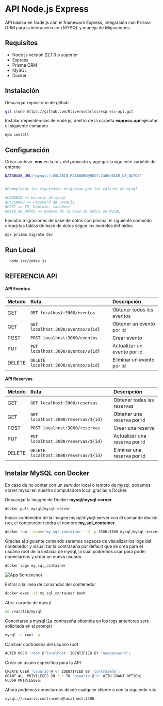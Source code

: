 
# API Node.js Express

API básica en Node.js con el framework Express, integración con Prisma ORM para la interacción con MYSQL y manejo de Migraciones.



## Requisitos

- Node js version 22.1.0 o superior
- Express
- Prisma ORM
- MySQL
- Docker




## Instalación

Descargar repositorio de github

```bash
git clone https://github.com/OliverosCarlos/express-api.git
```

Instalar dependencias de node js,
dentro de la carpeta **express-api** ejecutar el siguiente comando

```bash
npm install
```

## Configuración

Crear archivo **.env** en la raíz del proyecto y agregar la siguiente variable de entorno 

```bash
DATABASE_URL="mysql://USUARIO:PASSWORD@HOST:3306/BASE_DE_DATOS"


#Remmplezar las siguientes etiquetas por los valores de mysql

#USUARIO => Usuario de mysql
#PASSWORD => Password de usuario
#HOST => IP, Dominio, locahost
#BASE_DE_DATOS => Nombre de la base de datos en MySQL
```

Ejecutar migraciones de base de datos con prisma, el siguiente comando creará las tablas de base de datos segun los modelos definidos.

```bash
npx prisma migrate dev
```

## Run Local



```bash
  node src/index.js
```


## REFERENCIA API

#### API Eventos

| Metodo | Ruta     | Descripción                |
| :-------- | :------- | :------------------------- |
| GET | `GET localhost:3000/eventos` | Obtener todos los eventos |
| GET | `GET localhost:3000/eventos/${id}` | Obtener un evento por id |
| POST | `POST localhost:3000/eventos` | Crear evento |
| PUT | `PUT localhost:3000/eventos/${id}` | Actualizar un evento por id |
| DELETE | `DELETE localhost:3000/eventos/${id}` | Eliminar un evento por id |


#### API Reservas

| Metodo | Ruta     | Descripción                |
| :-------- | :------- | :------------------------- |
| GET | `GET localhost:3000/reservas` | Obtener todas las reservas |
| GET | `GET localhost:3000/reservas/${id}` | Obtener una reserva por id |
| POST | `POST localhost:3000/reservas` | Crear una reserva |
| PUT | `PUT localhost:3000/reservas/${id}` | Actualizar una reserva por id |
| DELETE | `DELETE localhost:3000/reservas/${id}` | Eliminar una reserva por id |



## Instalar MySQL con Docker
En caso de no contar con un servidor local o remoto de mysql, podemos correr mysql en nuestra computadora local gracias a Docker.

Descargar la imagen de Docker **mysql/mysql-server**

```bash
docker pull mysql/mysql-server
```

Iniciar contenedor de la imagen mysql/mysql-server con el comando docker run, el contenedor tendrá el nombre **my_sql_container**.

```bash
docker run --name='my_sql_container' -d -p 3306:3306 mysql/mysql-server
```


Gracias al siguiente comando seremos capaces de visualizar los logs del contenedor y visualizar la contraseña por default que se crea para el usuario root de la instacia de mysql, la cual podremos usar para poder conectarnos y crear un nuevo usuario.

```bash
docker logs my_sql_container
```

![App Screenshot](https://miro.medium.com/v2/resize:fit:1400/format:webp/1*u-o2CDuU_UWDh1OOKGwkqQ.png)

Entrar a la linea de comandos del contenedor

```bash
docker exec -it my_sql_container bash
```

Abrir carpeta de mysql
```bash
cd /var/lib/mysql
```
Conectarse a mysql (La contraseña obtenida en los logs anteriores será solicitada en el prompt)

```bash
mysql -u root -p
```

Cambiar contraseña del usuario root

```bash
ALTER USER 'root'@'localhost' IDENTIFIED BY 'newpassword';
```

Crear un usario especifico para la API

```bash
CREATE USER 'usuario'@'%' IDENTIFIED BY 'contraseña';
GRANT ALL PRIVILEGES ON *.* TO 'usuario'@'%' WITH GRANT OPTION;
FLUSH PRIVILEGES;
```

Ahora podemos conectarnos desde cualquier cliente a con la siguiente ruta
```bash
mysql://usuario:contraseña@localhost:3306
```



